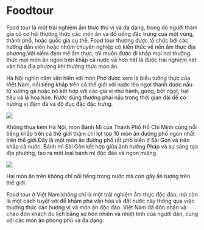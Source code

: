 # Foodtour
Food tour là một trải nghiệm ẩm thực thú vị và đa dạng, trong đó người tham gia có cơ hội thưởng thức các món ăn và đồ uống đặc trưng của một vùng, thành phố, hoặc quốc gia cụ thể. Food tour thường được tổ chức bởi các hướng dẫn viên hoặc nhóm chuyên nghiệp có kiến thức về nền ẩm thực địa phương.Với niềm đam mê ẩm thực, tôi muốn được đi khắp mọi nơi thưởng thức mọi món ăn ngon trên khắp cả nước và hơn hết là được trải nghiệm nét văn hóa địa phương khi thưởng thức món ăn.

Hà Nội nghìn năm văn hiến với món Phở được xem là biểu tưởng thực của Việt Nam, nổi tiếng khắp trên cả thế giới với nước lèo ngọt thanh được nấu từ xương gà hoặc bò kết hợp với các gia vị như hành, gừng, bột ngọt, hạt tiêu và lá hoa hòe. Nước dùng thường phải nấu trong thời gian dài để có hương vị đậm đà và độ đục đặc đặc trưng.

<img src="https://toplist.vn/images/800px/pho-nho-511042.jpg"> 

Không thua kém Hà Nội, món Bánh Mì của Thành Phố Hồ Chí Minh cũng nổi tiếng khắp trên cả thế giới thậm chỉ lọt top 10 món ăn đường phố ngon nhất trên thế giới.Đây là một món ăn đường phố rất phổ biến ở Sài Gòn và trên khắp cả nước. Bánh mì Sài Gòn kết hợp giữa ảnh hưởng Pháp và sự sáng tạo địa phương, tạo ra một loại bánh mì độc đáo và ngon miệng.

<img src="https://toplist.vn/images/800px/banh-mi-554118.jpg">    

Hai món ăn trên không chỉ nổi tiếng trong nước mà còn gây ấn tượng trên thế giới.

Food tour ở Việt Nam không chỉ là một trải nghiệm ẩm thực độc đáo, mà còn là một cách tuyệt vời để khám phá văn hóa và đất nước này thông qua việc thưởng thức các hương vị và món ăn độc đáo. Việt Nam đã đón nhận và chào đón khách du lịch bằng sự hồn nhiên và nhiệt tình của người dân, cùng với các món ăn phong phú và đa dạng.



